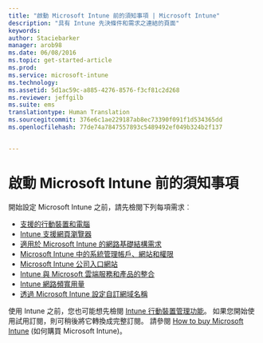 ```yaml
---
title: "啟動 Microsoft Intune 前的須知事項 | Microsoft Intune"
description: "具有 Intune 先決條件和需求之連結的頁面"
keywords: 
author: Staciebarker
manager: arob98
ms.date: 06/08/2016
ms.topic: get-started-article
ms.prod: 
ms.service: microsoft-intune
ms.technology: 
ms.assetid: 5d1ac59c-a885-4276-8576-f3cf81c2d268
ms.reviewer: jeffgilb
ms.suite: ems
translationtype: Human Translation
ms.sourcegitcommit: 376e6c1ae229187ab8ec73390f091f1d534365dd
ms.openlocfilehash: 77de74a7847557893c5489492ef049b324b2f137


---
```


# 啟動 Microsoft Intune 前的須知事項

開始設定 Microsoft Intune 之前，請先檢閱下列每項需求︰

- [支援的行動裝置和電腦](supported-mobile-devices-and-computers.md)
- [Intune 支援網頁瀏覽器](supported-web-browsers.md)
- [適用於 Microsoft Intune 的網路基礎結構需求](network-infrastructure-requirements-for-microsoft-intune.md)
- [Microsoft Intune 中的系統管理帳戶、網站和權限](administrative-accounts-websites-perms.md)
- [Microsoft Intune 公司入口網站](microsoft-intune-company-portal.md)
- [Intune 與 Microsoft 雲端服務和產品的整合](integration-with-cloud-services.md)
- [Intune 網路頻寬用量](network-bandwidth-use.md)
- [透過 Microsoft Intune 設定自訂網域名稱](domain-names-for-microsoft-intune.md)


使用 Intune 之前，您也可能想先檢閱 [Intune 行動裝置管理功能](/intune/get-started/mobile-device-management-capabilities-in-microsoft-intune)。 如果您開始使用試用訂閱，則可稍後將它轉換成完整訂閱。 請參閱 [How to buy Microsoft Intune](http://www.microsoft.com/en-us/server-cloud/products/microsoft-intune/Purchasing.aspx) (如何購買 Microsoft Intune)。








<!--HONumber=Jul16_HO3-->


